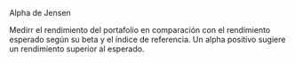 Alpha de Jensen

Medirr el rendimiento del portafolio en comparación con el rendimiento esperado según su beta y el índice de referencia. Un alpha positivo sugiere un rendimiento superior al esperado.
